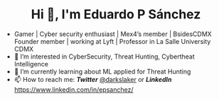 <h1 align="center">Hi 👋, I'm Eduardo P Sánchez</h1>

- Gamer | Cyber security enthusiast | Mex4’s member | BsidesCDMX Founder member | working at Lyft | Professor in La Salle University CDMX
- 👀  I’m interested in CyberSecurity, Threat Hunting, Cybertheat Intelligence
- 🌱  I’m currently learning about ML applied for Threat Hunting
- 📫  How to reach me: **_Twitter_** [@darkslaker](https://twitter.com/darkslaker) or **_LinkedIn_** https://www.linkedin.com/in/epsanchez/
